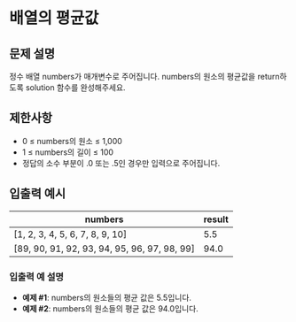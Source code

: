 # 배열의 평균값

## 문제 설명
정수 배열 numbers가 매개변수로 주어집니다. numbers의 원소의 평균값을 return하도록 solution 함수를 완성해주세요.

## 제한사항
- 0 ≤ numbers의 원소 ≤ 1,000
- 1 ≤ numbers의 길이 ≤ 100
- 정답의 소수 부분이 .0 또는 .5인 경우만 입력으로 주어집니다.

## 입출력 예시
| numbers                                     | result |
|---------------------------------------------|--------|
| [1, 2, 3, 4, 5, 6, 7, 8, 9, 10]             | 5.5  | 
| [89, 90, 91, 92, 93, 94, 95, 96, 97, 98, 99]| 94.0 |

### 입출력 예 설명
- **예제 #1**: numbers의 원소들의 평균 값은 5.5입니다.
- **예제 #2**: numbers의 원소들의 평균 값은 94.0입니다.

